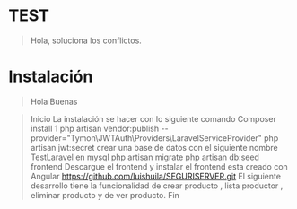 # TEST
> Hola, soluciona los conflictos.


# Instalación
>Hola Buenas 

> Inicio
>	La instalación se hacer con lo siguiente comando 
>	Composer install
>	1 php artisan vendor:publish --provider="Tymon\JWTAuth\Providers\LaravelServiceProvider"
>	php artisan jwt:secret
>	crear una base de datos con el siguiente nombre TestLaravel en mysql
>	php artisan migrate
>	php artisan db:seed
>	frontend 
>	Descargue el frontend y instalar el frontend esta creado con Angular
>	https://github.com/luishuila/SEGURISERVER.git
>	El siguiente desarrollo tiene la funcionalidad de crear producto , lista productor , eliminar producto y de ver producto.
> Fin